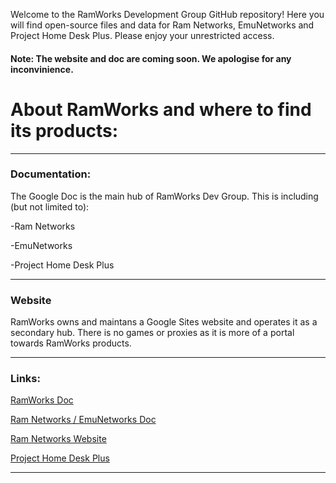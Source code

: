 Welcome to the RamWorks Development Group GitHub repository! Here you will find open-source files and data for Ram Networks, EmuNetworks and Project Home Desk Plus. Please enjoy your unrestricted access.
<h4> Note: The website and doc are coming soon. We apologise for any inconvinience. </h4>

<h1> About RamWorks and where to find its products:</h1>
<hr>
<h3> Documentation:</h3>
The Google Doc is the main hub of RamWorks Dev Group. This is including (but not limited to): 


-Ram Networks

-EmuNetworks

-Project Home Desk Plus

<hr>
<h3> Website</h3>
RamWorks owns and maintans a Google Sites website and operates it as a secondary hub. There is no games or proxies as it is more of a portal towards RamWorks products.
<hr>
<h3> Links:</h3>

[RamWorks Doc](https://docs.google.com/document/d/11y5BUPsL6HhWeMI74lUrmz3LuhJDmK3_WaO8f6s-pWE/edit?usp=sharing)

[Ram Networks / EmuNetworks Doc](https://docs.google.com/document/d/1ydL4e9SgtG7uq7abeRMiPnsGAM8oE_gsmIJvrykst_Y/edit)

[Ram Networks Website](https://sites.google.com/rockfordschools.org/ramnet/home)

[Project Home Desk Plus](https://sites.google.com/view/home-desk/home?authuser=0)
<hr>
